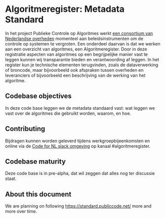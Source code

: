 # Algoritmeregister: Metadata Standard

In het project Publieke Controle op Algoritmes werkt [een consortium van Nederlandse overheden](https://publiekecontrole.com/about/) momenteel aan beleidsinstrumenten om de controle op systemen te vergroten. Een onderdeel daarvan is dat we werken aan een overzicht van algoritmes, een Algoritmeregister. Door in deze registratie aspecten van algoritmes op een begrijpelijke manier vast te leggen kunnen wij transparantie bieden en verantwoording af leggen. In het register kun je technische elementen terugvinden, zoals de dataverwerking of broncode, maar bijvoorbeeld ook afspraken tussen overheden en leveranciers of bijvoorbeeld een beschrijving van de werking van het algoritme.

## Codebase objectives

In deze code base leggen we de metadata standaard vast: wat leggen we vast over de algoritmes die gebruikt worden, waarom, en hoe.

## Contributing

Bijdragen kunnen worden geleverd tijdens werkgroepbijeenkomsten en online via de [Code for NL slack omgeving](https://praatmee.codefor.nl) op kanaal #algoritmeregister.

## Codebase maturity

Deze code base is in pre-alpha, dat wil zeggen dat alles nog ter discussie staat.

## About this document

We are planning on following https://standard.publiccode.net/ more and more over time.

